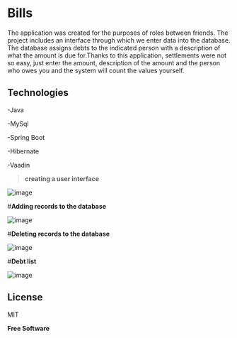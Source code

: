 # Bills
The application was created for the purposes of roles between friends.
The project includes an interface through which we enter data into the database. The database assigns debts to the indicated person with a description of what the amount is due for.Thanks to this application, settlements were not so easy, just enter the amount, description of the amount and the person who owes you and the system will count the values yourself.

## Technologies 

-Java

-MySql

-Spring Boot

-Hibernate

-Vaadin

>**creating a user interface**

![image](https://user-images.githubusercontent.com/43965599/119955827-bb1f5f00-bfa0-11eb-9141-29df1bfca995.png)

#**Adding records to the database**

![image](https://user-images.githubusercontent.com/43965599/119957536-70064b80-bfa2-11eb-8223-2d53278995fe.png)

#**Deleting  records to the database**

![image](https://user-images.githubusercontent.com/43965599/119958679-8cef4e80-bfa3-11eb-9846-873ffae0d739.png)

#**Debt list**

![image](https://user-images.githubusercontent.com/43965599/119958502-63362780-bfa3-11eb-9c76-bb9dbd81e99b.png)



License
----

MIT


**Free Software**


